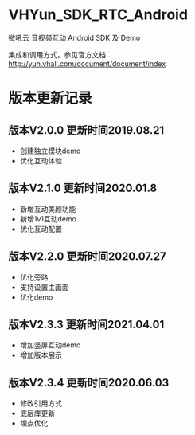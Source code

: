 # VHYun_SDK_RTC_Android
 微吼云 音视频互动 Android SDK 及 Demo 
  
 集成和调用方式，参见官方文档：http://yun.vhall.com/document/document/index
 
# 版本更新记录

## 版本V2.0.0 更新时间2019.08.21
* 创建独立模块demo
* 优化互动体验

## 版本V2.1.0 更新时间2020.01.8
* 新增互动美颜功能
* 新增1v1互动demo
* 优化互动配置

## 版本V2.2.0 更新时间2020.07.27
* 优化旁路
* 支持设置主画面
* 优化demo


## 版本V2.3.3 更新时间2021.04.01
* 增加竖屏互动demo
* 增加版本展示

## 版本V2.3.4 更新时间2020.06.03
* 修改引用方式
* 底层库更新
* 埋点优化

